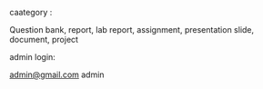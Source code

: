 caategory :

Question bank, report, lab report, assignment, presentation slide, document, project

admin login:

admin@gmail.com
admin